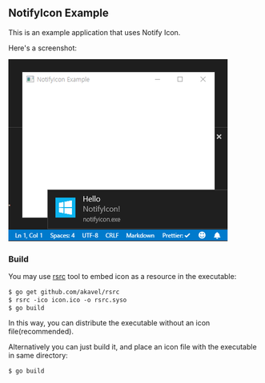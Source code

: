 ## NotifyIcon Example

This is an example application that uses Notify Icon.

Here's a screenshot:

![screenshot](screenshot.png)

### Build

You may use [rsrc] tool to embed icon as a resource in the executable:

```
$ go get github.com/akavel/rsrc
$ rsrc -ico icon.ico -o rsrc.syso
$ go build
```

In this way, you can distribute the executable without an icon file(recommended).

Alternatively you can just build it, and place an icon file with the executable in same directory:

```
$ go build
```

[rsrc]: https://github.com/akavel/rsrc
